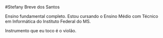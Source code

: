 #Stefany Breve dos Santos

Ensino fundamental completo.
Estou cursando o Ensino Médio com Técnico em Informática do Instituto Federal do MS.

Instrumento que eu toco é o violão.

